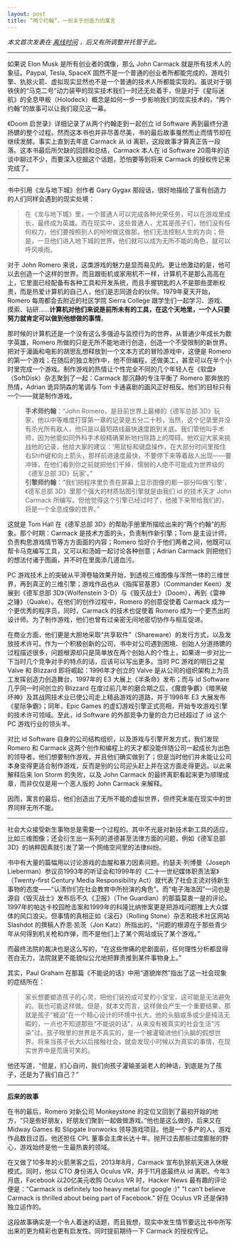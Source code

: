 ```yaml
---
layout: post
title: “两个约翰”，一则关于创造力的寓言
---
```


*本文首次发表在 [离线时间](http://mp.weixin.qq.com/s?__biz=MzA3NTY1NDMxMg==&mid=203149297&idx=1&sn=9914ac0063f6da693f35eaa1c456a8cd&key=7c6f9eba607ea3e8eabff676b41dd8be9a3d3fd741f04cf3e42b6389d7922dbb23d04c5768d52b90d1a8f4723e0d2217) ，后又有所调整并托管于此。*

***

如果说 Elon Musk 是所有创业者的偶像，那么 John Carmack 就是所有技术人的象征。Paypal, Tesla, SpaceX 固然不是一个普通的创业者所都能完成的，游戏引擎、犰狳火箭、虚拟现实显然也不是一个普通的技术人所都能实现的。虽说对于钢铁侠的“马克二号”动力装甲的现实技术我们一时还无处着手，但是对于《星际迷航》的全息甲板（Holodeck）概念是如何一步一步影响我们的现实技术的，“两个约翰”的故事可以让我们窥见这一幕。

《Doom 启世录》详细记录了从两个约翰走到一起创立 id Software 再到最终分道扬镳的整个过程。然而这本书也并非尽善尽美，书的最后故事戛然而止而情节却在继续发酵。事实上直到去年底 Carmack 从 id 离职，这段故事才算真正告一段落。这本书最后所欠缺的回顾和总结，Carmack 本人在 id Software 20周年的访谈中聊过不少，而要深入挖掘这个话题，恐怕要等到将来 Carmack 的授权传记来完成了。

***

书中引用《龙与地下城》创作者 Gary Gygax 那段话，很好地描绘了富有创造力的人们同样会遇到的现实处境：

> 在《龙与地下城》里，一个普通人可以完成各种光荣任务，可以在游戏里成长，最终成为英雄。而在现实中，这些普通人，尤其是孩子们，他们没有任何权力，他们要按照别人的吩咐做这做那，他们无法控制人生的方向；但是，一旦他们进入地下城的世界，他们就可以成为无所不能的角色，就可以呼风唤雨。

对于 John Romero 来说，这类游戏的魅力是显而易见的。更让他激动的是，他可以去创造一个这样的世界。而且跟街机或家用机不一样，计算机不是那么高高在上，它里面已经配备有各种工具和开发系统，而且手握钥匙的人不是那些垄断权贵，而是热爱计算机的自己人，他们是志同道合的伙伴。1979年夏天开始，Romero 每周都会去附近的社区学院 Sierra College 跟学生们一起学习、游戏、摸索、钻研……**计算机对他们来说是前所未有的工具，在这个天地里，一个人只要努力就肯定可以做到他想做的事情**。

那时候的计算机还是一个没有这么多强迫与监控行为的世界，从普通少年成长为数字英雄，Romero 所做的只是无所不能地进行创造，创造一个不受限制的新世界。把对于漫画和电影的胡思乱想释放到一个文本方式的冒险游戏中，这便是 Romero 的第一个游戏；在随后的独立制作中，他不但编程，还做美工，甚至可以在半个小时里完成一个游戏。制作游戏的热情让个性完全不同的几个年轻人在《软盘》（SoftDisk）杂志聚到了一起：Carmack 那沉静的专注平衡了 Romero 那奔放的热情，Adrian 诡异阴森的笔调与 Tom 卡通喜剧的画风正好相反。他们的目标只有一个——就是制作游戏。

> **手术师约翰**：“John Romero，是目前世界上最棒的《德军总部 3D》玩家，他以中等难度打穿第一章的记录是五分二十秒，当然，这个记录里并没有杀光所有敌人，他只是以最短路线最快速度跑到关底。我们管他叫手术师，因为他能如同外科手术般精确果断地扫除路上的障碍。他欢迎大家来挑战他的记录，他给大家的建议：‘用鼠标和键盘操作，在大部分时间里按住右Shift键和向上箭头，那样前进速度最快，不要停下来等着敌人出现——要冲锋，在他们看到你之前就把他们干掉，懦弱的人绝不可能成为世界级的《德军总部 3D》玩家’。”  
> **引擎师约翰**：“我们把程序里负责在屏幕上显示图像的那一部分叫做‘引擎’，《德军总部 3D》里那个强大的材质贴图引擎就是由我们 id 的技术天才 John Carmack 所编写。但他觉得这个引擎已经过时了，他接下来带给我们的，将是一个全息成像的世界。”

这就是 Tom Hall 在《德军总部 3D》的帮助手册里所描绘出来的“两个约翰”的形象。那个时期：Carmack 是技术方面的头，负责制作新引擎；Tom 是主设计师，负责构思游戏情节等方方面面的内容；Romero 恰好介于他们两者之间，他既可以帮卡马克编写工具，又可以和汤姆一起讨论各种创意；Adrian Carmack 则把他们的想法付诸于图画，并不时在里面添几道血污。

PC 游戏技术上的突破从平滑卷轴效果开始，到透视三维图像与浑然一体的三维世界，再到真正的三维引擎；游戏作品也从《指挥官基恩》（Commander Keen）发展到《德军总部 3D》（Wolfenstein 3-D）与《毁灭战士》（Doom），再到《雷神之锤》（Quake）。在他们的创作过程中，Romero 的创意促使着 Carmack 成为一个更优秀的程序员，同时，Carmack 的技术也促使着 Romero 成为一个更杰出的设计师。为了制作游戏，他们也曾有过亲密无间地密切协作与相互促进。

在商业方面，他们更是大胆地采取“共享软件”（Shareware）的发行方式，以及发放技术许可。作为一个积极创新的公司，书中对公司遇到困境、创始人分道扬镳的过程描述很多，问题根源却只是简单放在两个创始人的个性上，如果进一步对比一下当时几个竞争对手的特点的话，应该可以写出更多。当时 PC 游戏的明日之星 Valve 和 Blizzard 即将崛起：1996年才创立的 Valve 是从公司的组织架构上为员工发挥创造力创造舞台，1997年的 E3 大展上《半条命》发布；而与 id Software 几乎同一时间创立的 Blizzard 在度过前几年的磨合期之后，《魔兽争霸》《暗黑破坏神》及其战网技术业已使公司走上精品游戏的道路，并于1998年 E3 大展发布《星际争霸》；同年，Epic Games 的虚幻游戏引擎正式亮相，开始专攻游戏引擎的技术许可领域。至此，id Software 的外部竞争力量的合力已经超过了 id 这个 PC 游戏行业的领头羊。

对比 id Software 自身的公司结构组织，以及游戏与引擎开发方式，我们发现 Romero 和 Carmack 这两个创作和编程上的天才都没能伴随公司一起成长为出色的领导者。他们想要制作游戏，并且他们确实做到了；但是当时他们并未能让公司本身变得更适合制作游戏，反而是别的公司迎头赶上并在这方面走得更远。以此来解释后来 Ion Storm 的失败，以及 John Carmack 的最终离职看起来更为顺理成章，而非仅仅是用一个恶人版的 John Carmack 来解释。

因而，寓言的最后，他们创造出了无所不能的虚拟世界，但终究未能在现实中的世界同样无所不能。

***

社会大众接受新生事物总是需要一个过程的。其中不光是对新技术新工具的适应，比如三维图像；还会衍生出一系列的道德甚至法律方面的问题，例如《德军总部 3D》的纳粹因素就引发了第一个网络空间里的法律纠纷。

书中有大量的篇幅用以讨论游戏的血腥和暴力因素问题。约瑟夫·列博曼（Joseph Lieberman）参议员1993年的听证会和1999年的《二十一世纪媒体职责法案》（Twenty-first Century Media Responsibility Act）就代表了社会主流对待新生事物的态度——“认清你们在社会教育中所扮演的角色”。而“电子海洛因”一词也是源自《毁灭战士》发布后不久《卫报》（The Guardian）的那篇莫衷一是的评论。1997年的帕达卡校园枪击案和1999年的科隆比纳惨案更是把游戏问题推上大众媒体的风口浪尖。但事情的真相正如《滚石》（Rolling Stone）杂志和技术社区网站 Slashdot 的撰稿人乔恩·凯茨（Jon Katz）所指出的，“问题的根源在于那些青少年从何得到机关枪和炸弹，而不是他们上了某个网站或玩了某个游戏。”

而最终法院的裁决也是这么写的，“在这些惨痛的悲剧面前，任何理性分析都显得苍白无力，法院就更不能貌似公允地把罪责推到某件事物身上。”

其实，Paul Graham 在那篇《不能说的话》中用“道貌岸然”指出了这一社会现象的症结所在：

> 家长想要塑造孩子的心灵，把他们装扮成可爱的小宝宝，这可能是无法避免的。我也可能这样做。但是，就本文而言，这样做会产生一个重要结果，那就是孩子“被迫”在一个精心设计的环境中长大。他的头脑或多或少是纯洁无暇的，一点也不知道那些“不能说的话”，从来没有被真实的社会生活“污染”过。孩子眼里的世界是不真实的，是一个被灌输进他们头脑的假想世界。将来当孩子长大以后接触社会，就会发现小时候以为真实的事情，在现实世界中是荒唐可笑的。

他还写道，“但是，扪心自问，我们向孩子灌输圣诞老人的神话，到底是为了孩子，还是为了我们自己？”

***

**后来的故事**

在书的最后，Romero 对新公司 Monkeystone 的定位又回到了最初开始的地方，“只是些好朋友，好朋友们聚到一起做做游戏。”他也是这么做的，后来又在 Midway Games 和 Slipgate Ironworks 领导游戏项目。他是一个多产的人，游戏作品数目过百。他还担任 CPL 董事会主席长达十年。抛开过去那些过度膨胀的野心，游戏始终是他一生最热衷的领域。

在又做了10多年的火箭黑客之后，2013年8月，Carmack 宣布犰狳航天进入休眠模式。同时，他以 CTO 身份进入 Oculus VR，并于11月底最终从 id 离职。今年3月底，Facebook 以20亿美元收购 Oculus VR 时，Hacker News 最有趣的评论便是："Carmack is definitely too heavy metal for google :)" "I can't believe Carmack is thrilled about being part of Facebook." 好在 Oculus VR 还是保持独立运作的。

这段故事确实是一个令人着迷的话题，而且我想，现实中发生情节要远比书中所写出来的更为精彩也更有启发性。同时提前期待一下 Carmack 的授权传记。
